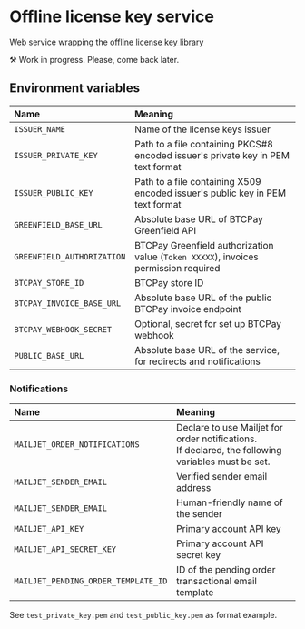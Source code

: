 # Offline license key service

Web service wrapping the [offline license key library](https://github.com/Radiokot/offline-license-key)

⚒ Work in progress. Please, come back later.

## Environment variables

| Name                       | Meaning                                                                             |                                                                          
|:---------------------------|:------------------------------------------------------------------------------------|
| `ISSUER_NAME`              | Name of the license keys issuer                                                     |                                                  |
| `ISSUER_PRIVATE_KEY`       | Path to a file containing PKCS#8 encoded issuer's private key in PEM text format    |
| `ISSUER_PUBLIC_KEY`        | Path to a file containing X509 encoded issuer's public key in PEM text format       |
| `GREENFIELD_BASE_URL`      | Absolute base URL of BTCPay Greenfield API                                          |
| `GREENFIELD_AUTHORIZATION` | BTCPay Greenfield authorization value (`Token XXXXX`), invoices permission required |
| `BTCPAY_STORE_ID`          | BTCPay store ID                                                                     |
| `BTCPAY_INVOICE_BASE_URL`  | Absolute base URL of the public BTCPay invoice endpoint                             |
| `BTCPAY_WEBHOOK_SECRET`    | Optional, secret for set up BTCPay webhook                                          |
| `PUBLIC_BASE_URL`          | Absolute base URL of the service, for redirects and notifications                   |

### Notifications

| Name                                | Meaning                                                                                                |                                                                          
|:------------------------------------|:-------------------------------------------------------------------------------------------------------|
| `MAILJET_ORDER_NOTIFICATIONS`       | Declare to use Mailjet for order notifications. <br/>If declared, the following variables must be set. |                                                  |
| `MAILJET_SENDER_EMAIL`              | Verified sender email address                                                                          |                                                  |
| `MAILJET_SENDER_EMAIL`              | Human-friendly name of the sender                                                                      |                                                  |
| `MAILJET_API_KEY`                   | Primary account API key                                                                                |                                                  |
| `MAILJET_API_SECRET_KEY`            | Primary account API secret key                                                                         |                                                  |
| `MAILJET_PENDING_ORDER_TEMPLATE_ID` | ID of the pending order transactional email template                                                   |                                                  |

See `test_private_key.pem` and `test_public_key.pem` as format example. 
